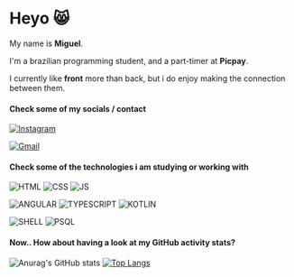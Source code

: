 
<h1>Heyo 😸</h3>

My name is <strong>Miguel</strong>.

I'm a brazilian programming student, and a part-timer at <strong>Picpay</strong>.

I currently like <strong>front</strong> more than back, but i do enjoy making the connection between them.

#### Check some of my socials / contact

[![Instagram](https://img.shields.io/badge/Instagram-E4405F?style=for-the-badge&logo=instagram&logoColor=white)](https://www.instagram.com/miguel_eross/)

[![Gmail](https://img.shields.io/badge/Gmail-4A154B?style=for-the-badge&logo=gmail&logoColor=white)](mailto:m.esoares.ext@picpay.com)

#### Check some of the technologies i am studying or working with

![HTML](https://img.shields.io/badge/HTML-239120?style=for-the-badge&logo=html5&logoColor=white)
![CSS](https://img.shields.io/badge/CSS-239120?&style=for-the-badge&logo=css3&logoColor=white)
![JS](https://img.shields.io/badge/JavaScript-F7DF1E?style=for-the-badge&logo=javascript&logoColor=black)

![ANGULAR](https://img.shields.io/badge/Angular-DD0031?style=for-the-badge&logo=angular&logoColor=white)
![TYPESCRIPT](https://img.shields.io/badge/TypeScript-007ACC?style=for-the-badge&logo=typescript&logoColor=white)
![KOTLIN](https://img.shields.io/badge/Kotlin-0095D5?&style=for-the-badge&logo=kotlin&logoColor=white)

![SHELL](https://img.shields.io/badge/Shell_Script-121011?style=for-the-badge&logo=gnu-bash&logoColor=white)
![PSQL](https://img.shields.io/badge/PostgreSQL-316192?style=for-the-badge&logo=postgresql&logoColor=white)

#### Now.. How about having a look at my GitHub activity stats?

![Anurag's GitHub stats](https://github-readme-stats.vercel.app/api?username=herlss&show_icons=true&theme=highcontrast)
[![Top Langs](https://github-readme-stats.vercel.app/api/top-langs/?username=herlss&layout=compact&theme=highcontrast)](https://github.com/anuraghazra/github-readme-stats)
